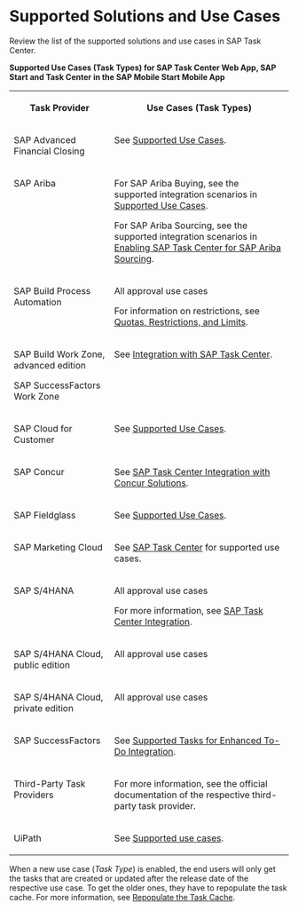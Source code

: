 <!-- loio758209c5763840b3bce63327a02debbb -->

# Supported Solutions and Use Cases

Review the list of the supported solutions and use cases in SAP Task Center.

**Supported Use Cases \(Task Types\) for SAP Task Center Web App, SAP Start and Task Center in the SAP Mobile Start Mobile App**


<table>
<tr>
<th valign="top">

Task Provider

</th>
<th valign="top">

Use Cases \(Task Types\)

</th>
</tr>
<tr>
<td valign="top">

SAP Advanced Financial Closing

</td>
<td valign="top">

See [Supported Use Cases](https://help.sap.com/docs/advanced-financial-closing/administration/supported-use-cases).

</td>
</tr>
<tr>
<td valign="top">

SAP Ariba

</td>
<td valign="top">

For SAP Ariba Buying, see the supported integration scenarios in [Supported Use Cases](https://help.sap.com/docs/ARIBA_PROCUREMENT/27d44834e9164377b324539985725ecd/caae604114744df3b0d2f9bf75dd4618.html).

For SAP Ariba Sourcing, see the supported integration scenarios in [Enabling SAP Task Center for SAP Ariba Sourcing](https://help.sap.com/docs/ARIBA_SOURCING/b6d46a2e6c3043d7bb0cbabba4262560/18bd32b6058d4e47a4f920ed115599e1.html).

</td>
</tr>
<tr>
<td valign="top">

SAP Build Process Automation

</td>
<td valign="top">

All approval use cases

For information on restrictions, see [Quotas, Restrictions, and Limits](https://help.sap.com/docs/PROCESS_AUTOMATION/a331c4ef0a9d48a89c779fd449c022e7/9c5114089f8445eea223a19604f79b5c.html#restrictions-for-sap-task-center-integration).

</td>
</tr>
<tr>
<td valign="top">

SAP Build Work Zone, advanced edition

SAP SuccessFactors Work Zone

</td>
<td valign="top">

See [Integration with SAP Task Center](https://help.sap.com/docs/build-work-zone-advanced-edition/sap-build-work-zone-advanced-edition/integration-with-sap-task-center).

</td>
</tr>
<tr>
<td valign="top">

SAP Cloud for Customer

</td>
<td valign="top">

See [Supported Use Cases](https://help.sap.com/docs/SAP_CLOUD_FOR_CUSTOMER/a13a0773bce549bca5ff9358d8d21030/33cf5a6f32bc4b04bfc9eeac32336e31.html).

</td>
</tr>
<tr>
<td valign="top">

SAP Concur

</td>
<td valign="top">

See [SAP Task Center Integration with Concur Solutions](https://help.sap.com/docs/SAP_CONCUR/384ace1050b34555a6fed7ad1e49e2eb/1b9360de6caf1014a1c2f9558d278c18.html).

</td>
</tr>
<tr>
<td valign="top">

SAP Fieldglass

</td>
<td valign="top">

See [Supported Use Cases](https://help.sap.com/docs/SAP_FIELDGLASS_INTEGRATION/73c0a1be6aaa46ef9b66b1c3f28a77f4/3c8f268a82ff46f2a8b2ddde9071407c.html?locale=en-US).

</td>
</tr>
<tr>
<td valign="top">

SAP Marketing Cloud

</td>
<td valign="top">

See [SAP Task Center](https://help.sap.com/docs/SAP_MARKETING_CLOUD/0f9408e4921e4ba3bb4a7a1f75f837a7/b40035cc27a74eb7abe9018a9123db3e.html) for supported use cases.

</td>
</tr>
<tr>
<td valign="top">

SAP S/4HANA

</td>
<td valign="top">

All approval use cases

For more information, see [SAP Task Center Integration](https://help.sap.com/docs/SAP_S4HANA_ON-PREMISE/0f18dddf28764f5b807ecd80549044cc/1da230b82a984cda85d0041e13060a87.html).

</td>
</tr>
<tr>
<td valign="top">

SAP S/4HANA Cloud, public edition

</td>
<td valign="top">

All approval use cases

</td>
</tr>
<tr>
<td valign="top">

SAP S/4HANA Cloud, private edition

</td>
<td valign="top">

All approval use cases

</td>
</tr>
<tr>
<td valign="top">

SAP SuccessFactors

</td>
<td valign="top">

See [Supported Tasks for Enhanced To-Do Integration](https://help.sap.com/viewer/568480cc877d4337992a2cd9792fbfed/latest/en-US/cbb89cf9d70e4dafb005338f5ab93c3c.html).

</td>
</tr>
<tr>
<td valign="top">

Third-Party Task Providers

</td>
<td valign="top">

For more information, see the official documentation of the respective third-party task provider.

</td>
</tr>
<tr>
<td valign="top">

UiPath

</td>
<td valign="top">

See [Supported use cases](https://docs.uipath.com/automation-cloud/automation-cloud/latest/sap/uipath-products-and-services-involved-in-the-integration#supported-use-cases).

</td>
</tr>
</table>

When a new use case \(*Task Type*\) is enabled, the end users will only get the tasks that are created or updated after the release date of the respective use case. To get the older ones, they have to repopulate the task cache. For more information, see [Repopulate the Task Cache](../40-administration/repopulate-the-task-cache-e93aa71.md).

